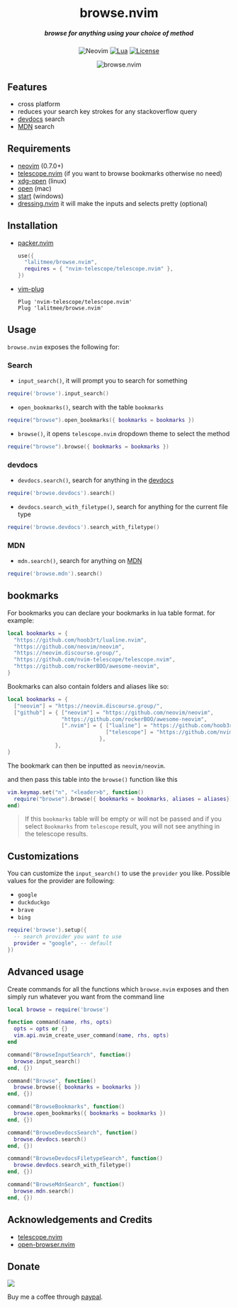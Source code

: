 <div align="center">

# browse.nvim

##### browse for anything using your choice of method

![Neovim](https://img.shields.io/badge/NeoVim-%2357A143.svg?&style=for-the-badge&logo=neovim&logoColor=white)
[![Lua](https://img.shields.io/badge/Lua-blue.svg?style=for-the-badge&logo=lua)](http://www.lua.org)
[![License](https://img.shields.io/github/license/lalitmee/browse.nvim?color=%23FFC600&style=for-the-badge)](https://github.com/lalitmee/browse.nvim/blob/main/LICENSE)

![browse.nvim](https://user-images.githubusercontent.com/10762218/197941488-eed7780c-c7c0-47d8-9dcb-f1347944b61e.gif)

</div>

## Features

- cross platform
- reduces your search key strokes for any stackoverflow query
- [devdocs](https://devdocs.io) search
- [MDN](https://developer.mozilla.org/en-US/) search

## Requirements

- [neovim](https://github.com/neovim/neovim) (0.7.0+)
- [telescope.nvim](https://github.com/nvim-telescope/telescope.nvim) (if you
  want to browse bookmarks otherwise no need)
- [xdg-open](https://linux.die.net/man/1/xdg-open) (linux)
- [open](https://ss64.com/osx/open.html) (mac)
- [start](https://docs.microsoft.com/en-us/windows-server/administration/windows-commands/start) (windows)
- [dressing.nvim](https://github.com/stevearc/dressing.nvim) it will make the inputs and selects pretty (optional)

## Installation

- [packer.nvim](https://github.com/wbthomason/packer.nvim)

  ```lua
  use({
    "lalitmee/browse.nvim",
    requires = { "nvim-telescope/telescope.nvim" },
  })
  ```

- [vim-plug](https://github.com/junegunn/vim-plug)

  ```vim
  Plug 'nvim-telescope/telescope.nvim'
  Plug 'lalitmee/browse.nvim'
  ```

## Usage

`browse.nvim` exposes the following for:

### Search

- `input_search()`, it will prompt you to search for something

```lua
require('browse').input_search()
```

- `open_bookmarks()`, search with the table `bookmarks`

```lua
require("browse").open_bookmarks({ bookmarks = bookmarks })
```

- `browse()`, it opens `telescope.nvim` dropdown theme to select the method

```lua
require("browse").browse({ bookmarks = bookmarks })
```

### devdocs

- `devdocs.search()`, search for anything in the [devdocs](https://devdocs.io/)

```lua
require('browse.devdocs').search()
```

- `devdocs.search_with_filetype()`, search for anything for the current file type

```lua
require('browse.devdocs').search_with_filetype()
```

### MDN

- `mdn.search()`, search for anything on [MDN](https://developer.mozilla.org/en-US/)

```lua
require('browse.mdn').search()
```

## bookmarks

For bookmarks you can declare your bookmarks in lua table format. for example:

```lua
local bookmarks = {
  "https://github.com/hoob3rt/lualine.nvim",
  "https://github.com/neovim/neovim",
  "https://neovim.discourse.group/",
  "https://github.com/nvim-telescope/telescope.nvim",
  "https://github.com/rockerBOO/awesome-neovim",
}
```

Bookmarks can also contain folders and aliases like so:

```lua
local bookmarks = {
  ["neovim"] = "https://neovim.discourse.group/",
  ["github"] = { ["neovim"] = "https://github.com/neovim/neovim",
                 "https://github.com/rockerBOO/awesome-neovim",
                 [".nvim"] = { ["lualine"] = "https://github.com/hoob3rt/lualine.nvim",
                               ["telescope"] = "https://github.com/nvim-telescope/telescope.nvim",
                             },
               },
}
```
The bookmark can then be inputted as `neovim/neovim`.

and then pass this table into the `browse()` function like this

```lua
vim.keymap.set("n", "<leader>b", function()
  require("browse").browse({ bookmarks = bookmarks, aliases = aliases})
end)
```

> If this `bookmarks` table will be empty or will not be passed and if you select `Bookmarks`
> from `telescope` result, you will not see anything in the telescope results.

## Customizations

You can customize the `input_search()` to use the `provider` you like. Possible values for the provider are following:

- `google`
- `duckduckgo`
- `brave`
- `bing`

```lua
require('browse').setup({
  -- search provider you want to use
  provider = "google", -- default
})
```

## Advanced usage

Create commands for all the functions which `browse.nvim` exposes and then simply run whatever you want from the
command line

```lua
local browse = require('browse')

function command(name, rhs, opts)
  opts = opts or {}
  vim.api.nvim_create_user_command(name, rhs, opts)
end

command("BrowseInputSearch", function()
  browse.input_search()
end, {})

command("Browse", function()
  browse.browse({ bookmarks = bookmarks })
end, {})

command("BrowseBookmarks", function()
  browse.open_bookmarks({ bookmarks = bookmarks })
end, {})

command("BrowseDevdocsSearch", function()
  browse.devdocs.search()
end, {})

command("BrowseDevdocsFiletypeSearch", function()
  browse.devdocs.search_with_filetype()
end, {})

command("BrowseMdnSearch", function()
  browse.mdn.search()
end, {})
```

## Acknowledgements and Credits

- [telescope.nvim](https://github.com/nvim-telescope/telescope.nvim)
- [open-browser.nvim](https://github.com/tyru/open-browser.vim)

## Donate

[![](https://img.shields.io/badge/PayPal-00457C?style=for-the-badge&logo=paypal&logoColor=white)](https://paypal.me/ilalitmee)

Buy me a coffee through [paypal](https://paypal.me/ilalitmee).
